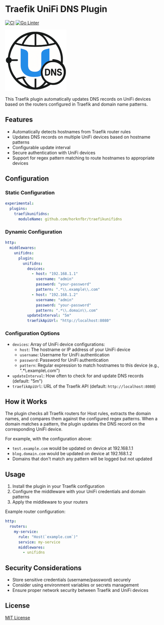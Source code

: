# Traefik UniFi DNS Plugin

[![CI](https://github.com/horknfbr/traefikunifidns/actions/workflows/testcover.yml/badge.svg)](https://github.com/horknfbr/traefikunifidns/actions/workflows/testcover.yml) [![Go Linter](https://github.com/horknfbr/traefikunifidns/actions/workflows/golangci-lint.yml/badge.svg)](https://github.com/horknfbr/traefikunifidns/actions/workflows/golangci-lint.yml)

![Traefik UniFi DNS Plugin](/.assets/icon.png)

This Traefik plugin automatically updates DNS records on UniFi devices based on the routers configured in Traefik and domain name patterns.

## Features

- Automatically detects hostnames from Traefik router rules
- Updates DNS records on multiple UniFi devices based on hostname patterns
- Configurable update interval
- Secure authentication with UniFi devices
- Support for regex pattern matching to route hostnames to appropriate devices

## Configuration

### Static Configuration

```yaml
experimental:
  plugins:
    traefikunifidns:
      moduleName: github.com/horknfbr/traefikunifidns
```

### Dynamic Configuration

```yaml
http:
  middlewares:
    unifidns:
      plugin:
        unifidns:
          devices:
            - host: "192.168.1.1"
              username: "admin"
              password: "your-password"
              pattern: ".*\\.example\\.com"
            - host: "192.168.1.2"
              username: "admin"
              password: "your-password"
              pattern: ".*\\.domain\\.com"
          updateInterval: "5m"
          traefikApiUrl: "http://localhost:8080"
```

### Configuration Options

- `devices`: Array of UniFi device configurations:
  - `host`: The hostname or IP address of your UniFi device
  - `username`: Username for UniFi authentication
  - `password`: Password for UniFi authentication
  - `pattern`: Regular expression to match hostnames to this device (e.g., ".\*\\.example\\.com")
- `updateInterval`: How often to check for and update DNS records (default: "5m")
- `traefikApiUrl`: URL of the Traefik API (default: `http://localhost:8080`)

## How it Works

The plugin checks all Traefik routers for Host rules, extracts the domain names, and compares them against the configured regex patterns. When a domain matches a pattern, the plugin updates the DNS record on the corresponding UniFi device.

For example, with the configuration above:

- `test.example.com` would be updated on device at 192.168.1.1
- `blog.domain.com` would be updated on device at 192.168.1.2
- Domains that don't match any pattern will be logged but not updated

## Usage

1. Install the plugin in your Traefik configuration
2. Configure the middleware with your UniFi credentials and domain patterns
3. Apply the middleware to your routers

Example router configuration:

```yaml
http:
  routers:
    my-service:
      rule: "Host(`example.com`)"
      service: my-service
      middlewares:
        - unifidns
```

## Security Considerations

- Store sensitive credentials (username/password) securely
- Consider using environment variables or secrets management
- Ensure proper network security between Traefik and UniFi devices

## License

[MIT License](LICENSE)
